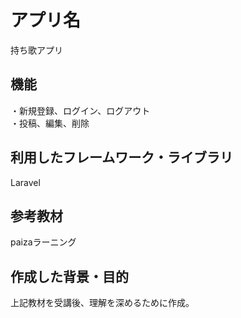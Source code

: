 # アプリ名
持ち歌アプリ

## 機能
・新規登録、ログイン、ログアウト  
・投稿、編集、削除  

## 利用したフレームワーク・ライブラリ
Laravel

## 参考教材
paizaラーニング

## 作成した背景・目的
上記教材を受講後、理解を深めるために作成。